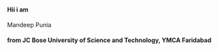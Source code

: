 # <h4>Hii i am </h4> Mandeep Punia <h4> from JC Bose University of Science and Technology, YMCA Faridabad</h4>
